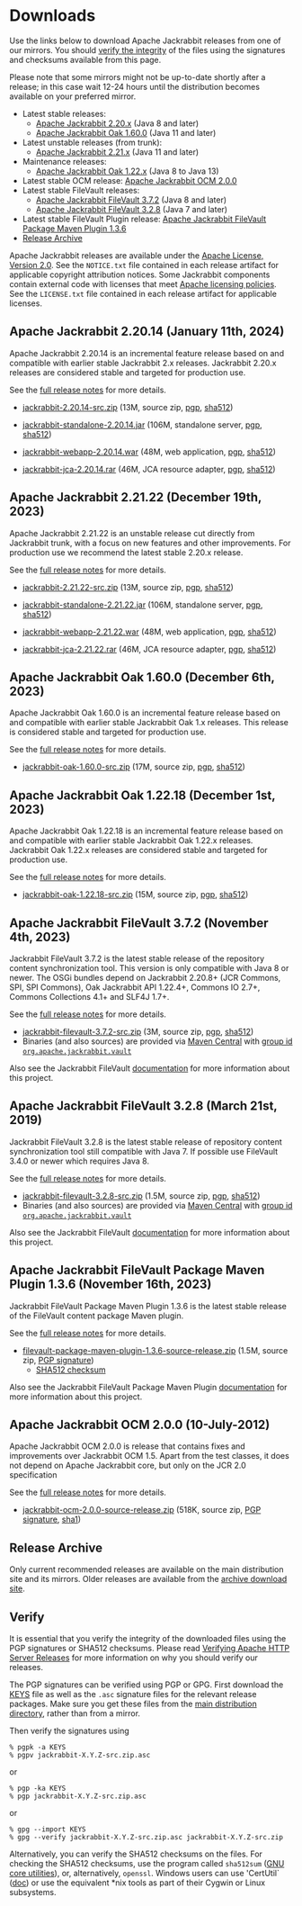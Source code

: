 <!--
   Licensed to the Apache Software Foundation (ASF) under one or more
   contributor license agreements.  See the NOTICE file distributed with
   this work for additional information regarding copyright ownership.
   The ASF licenses this file to You under the Apache License, Version 2.0
   (the "License"); you may not use this file except in compliance with
   the License.  You may obtain a copy of the License at

       https://www.apache.org/licenses/LICENSE-2.0

   Unless required by applicable law or agreed to in writing, software
   distributed under the License is distributed on an "AS IS" BASIS,
   WITHOUT WARRANTIES OR CONDITIONS OF ANY KIND, either express or implied.
   See the License for the specific language governing permissions and
   limitations under the License.
-->

Downloads
=========

Use the links below to download Apache Jackrabbit releases from one of our
mirrors. You should [verify the integrity](#verify) of the files using
the signatures and checksums available from this page.

Please note that some mirrors might not be up-to-date shortly after a
release; in this case wait 12-24 hours until the distribution becomes available
on your preferred mirror.

* Latest stable releases:
    * [Apache Jackrabbit 2.20.x](#v2.20) (Java 8 and later)
    * [Apache Jackrabbit Oak 1.60.0](#latest) (Java 11 and later)
* Latest unstable releases (from trunk):
    * [Apache Jackrabbit 2.21.x](#v2.21) (Java 11 and later)
* Maintenance releases:
    * [Apache Jackrabbit Oak 1.22.x](#oak1.22) (Java 8 to Java 13)
* Latest stable OCM release: [Apache Jackrabbit OCM 2.0.0](#ocm)
* Latest stable FileVault releases:
    * [Apache Jackrabbit FileVault 3.7.2](#vlt) (Java 8 and later)
    * [Apache Jackrabbit FileVault 3.2.8](#vltjava7) (Java 7 and later)
* Latest stable FileVault Plugin release: [Apache Jackrabbit FileVault Package Maven Plugin 1.3.6](#vltplg)
* [Release Archive](#archive)

Apache Jackrabbit releases are available under the [Apache License, Version 2.0](https://www.apache.org/licenses/LICENSE-2.0).
See the `NOTICE.txt` file contained in each release artifact for applicable copyright attribution notices.
Some Jackrabbit components contain external code with licenses that meet [Apache licensing policies](https://www.apache.org/legal/resolved.html).
See the `LICENSE.txt` file contained in each release artifact for applicable licenses.




<a class='anchor' name='v2.20'></a>
Apache Jackrabbit 2.20.14 (January 11th, 2024)
----------------------------------------------
Apache Jackrabbit 2.20.14 is an incremental feature release based on
and compatible with earlier stable Jackrabbit 2.x releases. Jackrabbit
2.20.x releases are considered stable and targeted for production use.

See the [full release notes](https://downloads.apache.org/jackrabbit/2.20.14/RELEASE-NOTES.txt) for more details.

* [jackrabbit-2.20.14-src.zip](https://www.apache.org/dyn/closer.lua/jackrabbit/2.20.14/jackrabbit-2.20.14-src.zip)
    (13M, source zip, [pgp](https://downloads.apache.org/jackrabbit/2.20.14/jackrabbit-2.20.14-src.zip.asc), [sha512](https://downloads.apache.org/jackrabbit/2.20.14/jackrabbit-2.20.14-src.zip.sha512))

* [jackrabbit-standalone-2.20.14.jar](https://www.apache.org/dyn/closer.lua/jackrabbit/2.20.14/jackrabbit-standalone-2.20.14.jar)
    (106M, standalone server, [pgp](https://downloads.apache.org/jackrabbit/2.20.14/jackrabbit-standalone-2.20.14.jar.asc), [sha512](https://downloads.apache.org/jackrabbit/2.20.14/jackrabbit-standalone-2.20.14.jar.sha512))

* [jackrabbit-webapp-2.20.14.war](https://www.apache.org/dyn/closer.lua/jackrabbit/2.20.14/jackrabbit-webapp-2.20.14.war)
    (48M, web application, [pgp](https://downloads.apache.org/jackrabbit/2.20.14/jackrabbit-webapp-2.20.14.war.asc), [sha512](https://downloads.apache.org/jackrabbit/2.20.14/jackrabbit-webapp-2.20.14.war.sha512))

* [jackrabbit-jca-2.20.14.rar](https://www.apache.org/dyn/closer.lua/jackrabbit/2.20.14/jackrabbit-jca-2.20.14.rar)
    (46M, JCA resource adapter, [pgp](https://downloads.apache.org/jackrabbit/2.20.14/jackrabbit-jca-2.20.14.rar.asc), [sha512](https://downloads.apache.org/jackrabbit/2.20.14/jackrabbit-jca-2.20.14.rar.sha512))




<a class='anchor' name='v2.21'></a>
Apache Jackrabbit 2.21.22 (December 19th, 2023)
-----------------------------------------------
Apache Jackrabbit 2.21.22 is an unstable release cut directly from
Jackrabbit trunk, with a focus on new features and other
improvements. For production use we recommend the latest stable 2.20.x
release.

See the [full release notes](https://downloads.apache.org/jackrabbit/2.21.22/RELEASE-NOTES.txt) for more details.

* [jackrabbit-2.21.22-src.zip](https://www.apache.org/dyn/closer.lua/jackrabbit/2.21.22/jackrabbit-2.21.22-src.zip)
    (13M, source zip, [pgp](https://downloads.apache.org/jackrabbit/2.21.22/jackrabbit-2.21.22-src.zip.asc), [sha512](https://downloads.apache.org/jackrabbit/2.21.22/jackrabbit-2.21.22-src.zip.sha512))

* [jackrabbit-standalone-2.21.22.jar](https://www.apache.org/dyn/closer.lua/jackrabbit/2.21.22/jackrabbit-standalone-2.21.22.jar)
    (106M, standalone server, [pgp](https://downloads.apache.org/jackrabbit/2.21.22/jackrabbit-standalone-2.21.22.jar.asc), [sha512](https://downloads.apache.org/jackrabbit/2.21.22/jackrabbit-standalone-2.21.22.jar.sha512))

* [jackrabbit-webapp-2.21.22.war](https://www.apache.org/dyn/closer.lua/jackrabbit/2.21.22/jackrabbit-webapp-2.21.22.war)
    (48M, web application, [pgp](https://downloads.apache.org/jackrabbit/2.21.22/jackrabbit-webapp-2.21.22.war.asc), [sha512](https://downloads.apache.org/jackrabbit/2.21.22/jackrabbit-webapp-2.21.22.war.sha512))

* [jackrabbit-jca-2.21.22.rar](https://www.apache.org/dyn/closer.lua/jackrabbit/2.21.22/jackrabbit-jca-2.21.22.rar)
    (46M, JCA resource adapter, [pgp](https://downloads.apache.org/jackrabbit/2.21.22/jackrabbit-jca-2.21.22.rar.asc), [sha512](https://downloads.apache.org/jackrabbit/2.21.22/jackrabbit-jca-2.21.22.rar.sha512))
  



<a class='anchor' name='latest'></a>
Apache Jackrabbit Oak 1.60.0 (December 6th, 2023)
-------------------------------------------------
Apache Jackrabbit Oak 1.60.0 is an incremental feature release based
on and compatible with earlier stable Jackrabbit Oak 1.x
releases. This release is considered stable and targeted for
production use.

See the [full release notes](https://downloads.apache.org/jackrabbit/oak/1.60.0/RELEASE-NOTES.txt) for more details.

* [jackrabbit-oak-1.60.0-src.zip](https://www.apache.org/dyn/closer.lua/jackrabbit/oak/1.60.0/jackrabbit-oak-1.60.0-src.zip)
    (17M, source zip, [pgp](https://downloads.apache.org/jackrabbit/oak/1.60.0/jackrabbit-oak-1.60.0-src.zip.asc), [sha512](https://downloads.apache.org/jackrabbit/oak/1.60.0/jackrabbit-oak-1.60.0-src.zip.sha512))




<a class='anchor' name='oak1.22'></a>
Apache Jackrabbit Oak 1.22.18 (December 1st, 2023)
--------------------------------------------------
Apache Jackrabbit Oak 1.22.18 is an incremental feature release based on
and compatible with earlier stable Jackrabbit Oak 1.22.x
releases. Jackrabbit Oak 1.22.x releases are considered stable and
targeted for production use.

See the [full release notes](https://downloads.apache.org/jackrabbit/oak/1.22.18/RELEASE-NOTES.txt) for more details.

* [jackrabbit-oak-1.22.18-src.zip](https://www.apache.org/dyn/closer.lua/jackrabbit/oak/1.22.18/jackrabbit-oak-1.22.18-src.zip)
    (15M, source zip, [pgp](https://downloads.apache.org/jackrabbit/oak/1.22.18/jackrabbit-oak-1.22.18-src.zip.asc), [sha512](https://downloads.apache.org/jackrabbit/oak/1.22.18/jackrabbit-oak-1.22.18-src.zip.sha512))




<a class='anchor' name='vlt'></a>
Apache Jackrabbit FileVault 3.7.2 (November 4th, 2023)
------------------------------------------------------
Jackrabbit FileVault 3.7.2 is the latest stable release of the repository content synchronization tool. This version is only compatible with Java 8 or newer. The OSGi bundles depend on Jackrabbit 2.20.8+ (JCR Commons, SPI, SPI Commons), Oak Jackrabbit API 1.22.4+, Commons IO 2.7+, Commons Collections 4.1+ and SLF4J 1.7+.

See the [full release notes](https://downloads.apache.org/jackrabbit/filevault/3.7.2/RELEASE-NOTES.txt) for more details.

* [jackrabbit-filevault-3.7.2-src.zip](https://www.apache.org/dyn/closer.lua/jackrabbit/filevault/3.7.2/jackrabbit-filevault-3.7.2-src.zip)
    (3M, source zip, [pgp](https://downloads.apache.org/jackrabbit/filevault/3.7.2/jackrabbit-filevault-3.7.2-src.zip.asc), [sha512](https://downloads.apache.org/jackrabbit/filevault/3.7.2/jackrabbit-filevault-3.7.2-src.zip.sha512))
* Binaries (and also sources) are provided via [Maven Central](https://central.sonatype.org/) with [group id `org.apache.jackrabbit.vault`](https://repo1.maven.org/maven2/org/apache/jackrabbit/vault/)

Also see the Jackrabbit FileVault [documentation](/filevault/index.html) for more information about this project.




<a class='anchor' name='vltjava7'></a>
Apache Jackrabbit FileVault 3.2.8 (March 21st, 2019)
--------------------------------------------------
Jackrabbit FileVault 3.2.8 is the latest stable release of repository content synchronization tool still compatible with Java 7. If possible use FileVault 3.4.0 or newer which requires Java 8.

See the [full release notes](https://downloads.apache.org/jackrabbit/filevault/3.2.8/RELEASE-NOTES.txt) for more details.

* [jackrabbit-filevault-3.2.8-src.zip](https://www.apache.org/dyn/closer.lua/jackrabbit/filevault/3.2.8/jackrabbit-filevault-3.2.8-src.zip)
    (1.5M, source zip, [pgp](https://downloads.apache.org/jackrabbit/filevault/3.2.8/jackrabbit-filevault-3.2.8-src.zip.asc), [sha512](https://downloads.apache.org/jackrabbit/filevault/3.2.8/jackrabbit-filevault-3.2.8-src.zip.sha512))
* Binaries (and also sources) are provided via [Maven Central](https://central.sonatype.org/) with [group id `org.apache.jackrabbit.vault`](https://repo1.maven.org/maven2/org/apache/jackrabbit/vault/)

Also see the Jackrabbit FileVault [documentation](/filevault/index.html) for more information about this project.




<a class='anchor' name='vltplg'></a>
Apache Jackrabbit FileVault Package Maven Plugin 1.3.6 (November 16th, 2023)
------------------------------------------------------------------------
Jackrabbit FileVault Package Maven Plugin 1.3.6 is the latest stable release of the FileVault content package Maven plugin.

See the [full release notes](https://downloads.apache.org/jackrabbit/filevault-package-maven-plugin/1.3.6/RELEASE-NOTES.md) for more details.

* [filevault-package-maven-plugin-1.3.6-source-release.zip](https://www.apache.org/dyn/closer.lua/jackrabbit/filevault-package-maven-plugin/1.3.6/filevault-package-maven-plugin-1.3.6-source-release.zip)
    (1.5M, source zip, [PGP signature](https://downloads.apache.org/jackrabbit/filevault-package-maven-plugin/1.3.6/filevault-package-maven-plugin-1.3.6-source-release.zip.asc))
    * [SHA512 checksum](https://downloads.apache.org/jackrabbit/filevault-package-maven-plugin/1.3.6/filevault-package-maven-plugin-1.3.6-source-release.zip.sha512)

Also see the Jackrabbit FileVault Package Maven Plugin [documentation](/filevault-package-maven-plugin/index.html) for more information about this project.




<a class='anchor' name='ocm'></a>
Apache Jackrabbit OCM 2.0.0 (10-July-2012)
------------------------------------------
Apache Jackrabbit OCM 2.0.0  is release that contains fixes and improvements over Jackrabbit OCM 1.5.
Apart from the test classes, it does not depend on Apache Jackrabbit core, but only on the JCR 2.0 specification

See the [full release notes](https://downloads.apache.org/jackrabbit/ocm/2.0.0/RELEASE-NOTES.txt) for more details.

* [jackrabbit-ocm-2.0.0-source-release.zip](https://www.apache.org/dyn/closer.lua/jackrabbit/ocm/2.0.0/jackrabbit-ocm-2.0.0-source-release.zip)
    (518K, source zip, [PGP signature](https://downloads.apache.org/jackrabbit/ocm/2.0.0/jackrabbit-ocm-2.0.0-source-release.zip.asc), [sha1](https://downloads.apache.org/jackrabbit/ocm/2.0.0/jackrabbit-ocm-2.0.0-source-release.zip.sha1))


<a class='anchor' name='archive'></a>
Release Archive
---------------
Only current recommended releases are available on the main distribution
site and its mirrors. Older releases are available from the [archive download site](http://archive.apache.org/dist/jackrabbit/).


<a class='anchor' name='verify'></a>
Verify
------

It is essential that you verify the integrity of the downloaded files using the PGP signatures or SHA512 checksums.
Please read [Verifying Apache HTTP Server Releases](http://httpd.apache.org/dev/verification.html) for more information
on why you should verify our releases.

The PGP signatures can be verified using PGP or GPG. First download the [KEYS](https://downloads.apache.org/jackrabbit/KEYS)
file as well as the `.asc` signature files for the relevant release packages. Make sure you get these files from
the [main distribution directory](https://downloads.apache.org/jackrabbit/), rather than from a mirror.

Then verify the signatures using

    % pgpk -a KEYS
    % pgpv jackrabbit-X.Y.Z-src.zip.asc

or

    % pgp -ka KEYS
    % pgp jackrabbit-X.Y.Z-src.zip.asc

or

    % gpg --import KEYS
    % gpg --verify jackrabbit-X.Y.Z-src.zip.asc jackrabbit-X.Y.Z-src.zip


Alternatively, you can verify the SHA512 checksums on the files. For checking the SHA512 checksums, use the program
called `sha512sum` ([GNU core utilities](http://www.gnu.org/software/coreutils/)), or, alternatively, `openssl`.
Windows users can use 'CertUtil` ([doc](https://docs.microsoft.com/en-us/windows-server/administration/windows-commands/certutil))
or use the equivalent *nix tools as part of their Cygwin or Linux subsystems.
